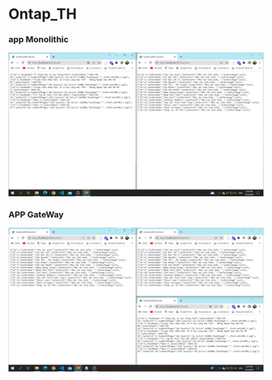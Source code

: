 # Ontap_TH

### app Monolithic
![Khong ton tai](./anhminhhoa/img_1.png)

### APP GateWay
![Khong ton tai](./anhminhhoa/img_3.png)

